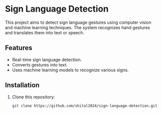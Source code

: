 # Sign Language Detection

This project aims to detect sign language gestures using computer vision and machine learning techniques. The system recognizes hand gestures and translates them into text or speech.

## Features
- Real-time sign language detection.
- Converts gestures into text.
- Uses machine learning models to recognize various signs.

## Installation

1. Clone this repository:
   ```bash
   git clone https://github.com/shital2024/sign-language-detection.git
